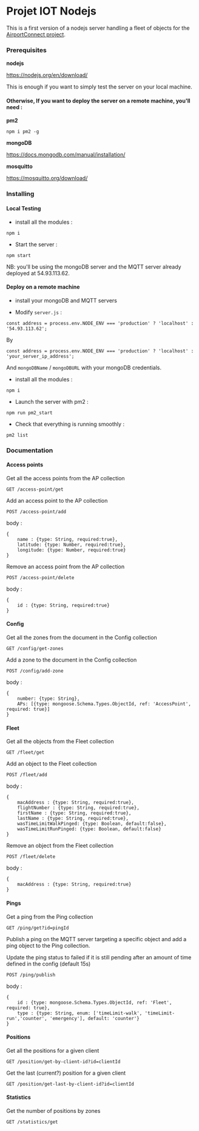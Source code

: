 # Projet IOT Nodejs

This is a first version of a nodejs server handling a fleet of objects for the [AirportConnect project](https://github.com/jeremychoisy/Projet_Iot_Ng).

### Prerequisites

**nodejs**

https://nodejs.org/en/download/

This is enough if you want to simply test the server on your local machine.

#### Otherwise, If you want to deploy the server on a remote machine, you'll need :

**pm2**
```
npm i pm2 -g
```

**mongoDB**

https://docs.mongodb.com/manual/installation/

**mosquitto**

https://mosquitto.org/download/

### Installing
#### Local Testing
- install all the modules :
```
npm i
```
- Start the server :
```
npm start
```
NB: you'll be using the mongoDB server and the MQTT server already deployed at 54.93.113.62.
#### Deploy on a remote machine
- install your mongoDB and MQTT servers

- Modify ```server.js``` :
```
const address = process.env.NODE_ENV === 'production' ? 'localhost' : '54.93.113.62';
```
By
```
const address = process.env.NODE_ENV === 'production' ? 'localhost' : 'your_server_ip_address';
```
And  ```mongoDBName``` / ```mongoDBURL``` with your mongoDB credentials.
- install all the modules :
```
npm i
```
- Launch the server with pm2 :
```
npm run pm2_start
```
- Check that everything is running smoothly :
```
pm2 list
```

### Documentation
#### Access points
Get all the access points from the AP collection
```
GET /access-point/get
```

Add an access point to the AP collection
```
POST /access-point/add
```
body :
```
{
    name : {type: String, required:true},
    latitude: {type: Number, required:true},
    longitude: {type: Number, required:true}
}
```
Remove an access point from the AP collection
```
POST /access-point/delete
```
body :
```
{
    id : {type: String, required:true}
}
```
#### Config
Get all the zones from the document in the Config collection
```
GET /config/get-zones
```

Add a zone to the document in the Config collection
```
POST /config/add-zone
```
body :
```
{
    number: {type: String},
    APs: [{type: mongoose.Schema.Types.ObjectId, ref: 'AccessPoint', required: true}]
}
```
#### Fleet
Get all the objects from the Fleet collection
```
GET /fleet/get
```

Add an object to the Fleet collection
```
POST /fleet/add
```
body :
```
{
    macAddress : {type: String, required:true},
    flightNumber : {type: String, required:true},
    firstName : {type: String, required:true},
    lastName : {type: String, required:true},
    wasTimeLimitWalkPinged: {type: Boolean, default:false},
    wasTimeLimitRunPinged: {type: Boolean, default:false}
}
```
Remove an object from the Fleet collection
```
POST /fleet/delete
```
body :
```
{
    macAddress : {type: String, required:true}
}
```
#### Pings
Get a ping from the Ping collection
```
GET /ping/get?id=pingId
```

Publish a ping on the MQTT server targeting a specific object and add a ping object to the Ping collection.

Update the ping status to failed if it is still pending after an amount of time defined in the config (default 15s)
```
POST /ping/publish
```
body :
```
{
    id : {type: mongoose.Schema.Types.ObjectId, ref: 'Fleet', required: true},
    type : {type: String, enum: ['timeLimit-walk', 'timeLimit-run','counter', 'emergency'], default: 'counter'}
}
```
#### Positions
Get all the positions for a given client
```
GET /position/get-by-client-id?id=clientId
```
Get the last (current?) position for a given client
```
GET /position/get-last-by-client-id?id=clientId
```
#### Statistics
Get the number of positions by zones
```
GET /statistics/get
```
